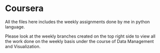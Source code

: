 # Coursera
All the files here includes the weekly assignments done by me in python language.

Please look at the weekly branches created on the top right side to view all the work done on the weekly basis under the course of Data Management and Visualization.

